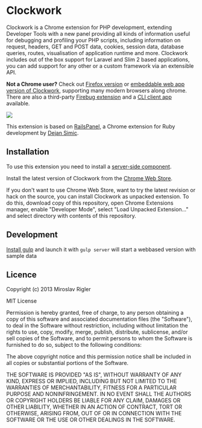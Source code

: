 Clockwork
=========

Clockwork is a Chrome extension for PHP development, extending Developer Tools with a new panel providing all kinds of information useful for debugging and profiling your PHP scripts, including information on request, headers, GET and POST data, cookies, session data, database queries, routes, visualisation of application runtime and more.
Clockwork includes out of the box support for Laravel and Slim 2 based applications, you can add support for any other or a custom framework via an extensible API.

**Not a Chrome user?** Check out [Firefox version](http://github.com/itsgoingd/clockwork-firefox) or [embeddable web app version of Clockwork](http://github.com/itsgoingd/clockwork-web), supporting many modern browsers along chrome.
There are also a third-party [Firebug extension](https://github.com/sidorovich/clockwork-firebug) and a [CLI client app](https://github.com/ptrofimov/clockwork-cli) available.

![](https://dl.dropboxusercontent.com/u/9846387/Screenshots/Clockwork%20Chrome%201.2.png)

This extension is based on [RailsPanel](https://github.com/dejan/rails_panel), a Chrome extension for Ruby development by [Dejan Simic](http://rors.org/).

## Installation

To use this extension you need to install a [server-side component](http://github.com/itsgoingd/clockwork).

Install the latest version of Clockwork from the [Chrome Web Store](https://chrome.google.com/webstore/detail/clockwork/dmggabnehkmmfmdffgajcflpdjlnoemp).

If you don't want to use Chrome Web Store, want to try the latest revision or hack on the source, you can install Clockwork as unpacked extension. To do this, download copy of this repository, open Chrome Extensions manager, enable "Developer Mode", select "Load Unpacked Extension..." and select directory with contents of this repository.

## Development

[Install gulp](https://github.com/gulpjs/gulp/blob/master/docs/getting-started.md) and launch it with `gulp server` will start a webbased version with sample data 

## Licence

Copyright (c) 2013 Miroslav Rigler

MIT License

Permission is hereby granted, free of charge, to any person obtaining
a copy of this software and associated documentation files (the
"Software"), to deal in the Software without restriction, including
without limitation the rights to use, copy, modify, merge, publish,
distribute, sublicense, and/or sell copies of the Software, and to
permit persons to whom the Software is furnished to do so, subject to
the following conditions:

The above copyright notice and this permission notice shall be
included in all copies or substantial portions of the Software.

THE SOFTWARE IS PROVIDED "AS IS", WITHOUT WARRANTY OF ANY KIND,
EXPRESS OR IMPLIED, INCLUDING BUT NOT LIMITED TO THE WARRANTIES OF
MERCHANTABILITY, FITNESS FOR A PARTICULAR PURPOSE AND
NONINFRINGEMENT. IN NO EVENT SHALL THE AUTHORS OR COPYRIGHT HOLDERS BE
LIABLE FOR ANY CLAIM, DAMAGES OR OTHER LIABILITY, WHETHER IN AN ACTION
OF CONTRACT, TORT OR OTHERWISE, ARISING FROM, OUT OF OR IN CONNECTION
WITH THE SOFTWARE OR THE USE OR OTHER DEALINGS IN THE SOFTWARE.
